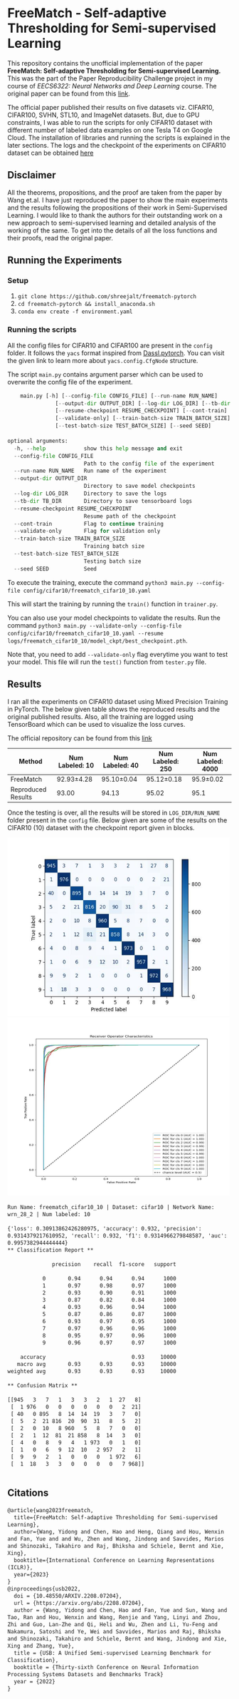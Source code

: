 # FreeMatch - Self-adaptive Thresholding for Semi-supervised Learning

This repository contains the unofficial implementation of the paper **FreeMatch: Self-adaptive Thresholding for Semi-supervised Learning.** This was the part of the Paper Reproducibility Challenge project in my course of *EECS6322: Neural Networks and Deep Learning* course. The original paper can be found from this [link](https://arxiv.org/pdf/2205.07246.pdf).

The official paper published their results on five datasets viz. CIFAR10, CIFAR100, SVHN, STL10, and ImageNet datasets. But, due to GPU constraints, I was able to run the scripts for only CIFAR10 dataset with different number of labeled data examples on one Tesla T4 on Google Cloud. The installation of libraries and running the scripts is explained in the later sections. The logs and the checkpoint of the experiments on CIFAR10 dataset can be obtained [here](https://drive.google.com/drive/folders/1_Hip4LOGPju_KOqL4FBJk2WCVkzf7TWu?usp=share_link)

## Disclaimer

All the theorems, propositions, and the proof are taken from the paper by Wang et.al. I have just reproduced the paper to show the main experiments and the results following the propositions of their work in Semi-Supervised Learning. I would like to thank the authors for their outstanding work on a new approach to semi-supervised learning and detailed analysis of the working of the same. To get into the details of all the loss functions and their proofs, read the original paper.

## Running the Experiments

### Setup

1. `git clone https://github.com/shreejalt/freematch-pytorch`
2. `cd freematch-pytorch && install_anaconda.sh`
3. `conda env create -f environment.yaml`

### Running the scripts

All the config files for CIFAR10 and CIFAR100 are present in the `config` folder. It follows the `yacs` format inspired from [Dassl.pytorch](https://github.com/KaiyangZhou/Dassl.pytorch). You can visit the given link to learn more about `yacs.config.CfgNode` structure. 

The script `main.py` contains argument parser which can be used to overwrite the config file of the experiment. 

```python
	main.py [-h] [--config-file CONFIG_FILE] [--run-name RUN_NAME]
               [--output-dir OUTPUT_DIR] [--log-dir LOG_DIR] [--tb-dir TB_DIR]
               [--resume-checkpoint RESUME_CHECKPOINT] [--cont-train]
               [--validate-only] [--train-batch-size TRAIN_BATCH_SIZE]
               [--test-batch-size TEST_BATCH_SIZE] [--seed SEED]

optional arguments:
  -h, --help            show this help message and exit
  --config-file CONFIG_FILE
                        Path to the config file of the experiment
  --run-name RUN_NAME   Run name of the experiment
  --output-dir OUTPUT_DIR
                        Directory to save model checkpoints
  --log-dir LOG_DIR     Directory to save the logs
  --tb-dir TB_DIR       Directory to save tensorboard logs
  --resume-checkpoint RESUME_CHECKPOINT
                        Resume path of the checkpoint
  --cont-train          Flag to continue training
  --validate-only       Flag for validation only
  --train-batch-size TRAIN_BATCH_SIZE
                        Training batch size
  --test-batch-size TEST_BATCH_SIZE
                        Testing batch size
  --seed SEED           Seed
```

To execute the training, execute the command `python3 main.py --config-file config/cifar10/freematch_cifar10_10.yaml`

This will start the training by running the `train()` function in `trainer.py`. 



You can also use your model checkpoints to validate the results. Run the command `python3 main.py --validate-only --config-file config/cifar10/freematch_cifar10_10.yaml --resume logs/freematch_cifar10_10/model_ckpt/best_checkpoint.pth`. 



Note that, you need to add `--validate-only` flag everytime you want to test your model. This file will run the `test()` function from `tester.py` file. 



## Results

I ran all the experiments on CIFAR10 dataset using Mixed Precision Training in PyTorch. The below given table shows the reproduced results and the original published results. Also, all the training are logged using TensorBoard which can be used to visualize the loss curves. 

The official repository can be found from this [link](https://github.com/microsoft/Semi-supervised-learning)

| Method             | Num Labeled: 10 | Num Labeled: 40 | Num Labeled: 250 | Num Labeled: 4000 |
| ------------------ | --------------- | --------------- | ---------------- | ----------------- |
| FreeMatch          | 92.93±4.28      | 95.10±0.04      | 95.12±0.18       | 95.9±0.02         |
| Reproduced Results | 93.00           | 94.13           | 95.02            | 95.1              |

Once the testing is over, all the results will be stored in `LOG_DIR/RUN_NAME` folder present in the `config` file. Below given are some of the results on the CIFAR10 (10) dataset with the checkpoint report given in blocks.

<p float="left">
  <img src="./_images/confusion_matrix_10.jpg" height="400" width="500"/>
  <img src="./_images/roc_10.jpg" height="400" width="500" /> 

</p>


```
Run Name: freematch_cifar10_10 | Dataset: cifar10 | Network Name: wrn_28_2 | Num labeled: 10 

{'loss': 0.30913862426280975, 'accuracy': 0.932, 'precision': 0.9314379217610952, 'recall': 0.932, 'f1': 0.9314966279848587, 'auc': 0.9957382944444444}
** Classification Report **

              precision    recall  f1-score   support

           0       0.94      0.94      0.94      1000
           1       0.97      0.98      0.97      1000
           2       0.93      0.90      0.91      1000
           3       0.87      0.82      0.84      1000
           4       0.93      0.96      0.94      1000
           5       0.87      0.86      0.87      1000
           6       0.93      0.97      0.95      1000
           7       0.97      0.96      0.96      1000
           8       0.95      0.97      0.96      1000
           9       0.96      0.97      0.97      1000

    accuracy                           0.93     10000
   macro avg       0.93      0.93      0.93     10000
weighted avg       0.93      0.93      0.93     10000

** Confusion Matrix **

[[945   3   7   1   3   3   2   1  27   8]
 [  1 976   0   0   0   0   0   0   2  21]
 [ 40   0 895   8  14  14  19   3   7   0]
 [  5   2  21 816  20  90  31   8   5   2]
 [  2   0  10   8 960   5   8   7   0   0]
 [  2   1  12  81  21 858   8  14   3   0]
 [  4   0   8   9   4   1 973   0   1   0]
 [  1   0   6   9  12  10   2 957   2   1]
 [  9   9   2   1   0   0   0   1 972   6]
 [  1  18   3   3   0   0   0   0   7 968]]


```

## Citations

```
@article{wang2023freematch,
  title={FreeMatch: Self-adaptive Thresholding for Semi-supervised Learning},
  author={Wang, Yidong and Chen, Hao and Heng, Qiang and Hou, Wenxin and Fan, Yue and and Wu, Zhen and Wang, Jindong and Savvides, Marios and Shinozaki, Takahiro and Raj, Bhiksha and Schiele, Bernt and Xie, Xing},
  booktitle={International Conference on Learning Representations (ICLR)},
  year={2023}
}
@inproceedings{usb2022,
  doi = {10.48550/ARXIV.2208.07204},
  url = {https://arxiv.org/abs/2208.07204},
  author = {Wang, Yidong and Chen, Hao and Fan, Yue and Sun, Wang and Tao, Ran and Hou, Wenxin and Wang, Renjie and Yang, Linyi and Zhou, Zhi and Guo, Lan-Zhe and Qi, Heli and Wu, Zhen and Li, Yu-Feng and Nakamura, Satoshi and Ye, Wei and Savvides, Marios and Raj, Bhiksha and Shinozaki, Takahiro and Schiele, Bernt and Wang, Jindong and Xie, Xing and Zhang, Yue},
  title = {USB: A Unified Semi-supervised Learning Benchmark for Classification},
  booktitle = {Thirty-sixth Conference on Neural Information Processing Systems Datasets and Benchmarks Track}
  year = {2022}
}
```

